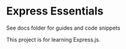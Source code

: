 # Express Essentials

See docs folder for guides and code snippets

This project is for learning Express.js.
